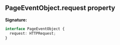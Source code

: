 ## PageEventObject.request property

**Signature:**

```typescript
interface PageEventObject {
  request: HTTPRequest;
}
```
